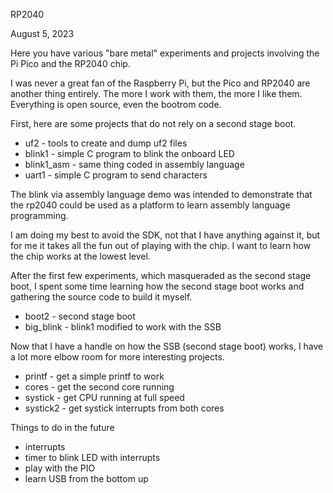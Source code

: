 RP2040

August 5, 2023

Here you have various "bare metal" experiments and projects
involving the Pi Pico and the RP2040 chip.

I was never a great fan of the Raspberry Pi, but the Pico and RP2040 are
another thing entirely.  The more I work with them, the more I like them.
Everything is open source, even the bootrom code.

First, here are some projects that do not rely on a second stage boot.

* uf2 - tools to create and dump uf2 files
* blink1 - simple C program to blink the onboard LED
* blink1_asm - same thing coded in assembly language
* uart1 - simple C program to send characters

The blink via assembly language demo was intended to demonstrate that the rp2040
could be used as a platform to learn assembly language programming.

I am doing my best to avoid the SDK,
not that I have anything against it, but for me it takes
all the fun out of playing with the chip.
I want to learn how the chip  works at the lowest level.

After the first few experiments, which masqueraded as the second stage boot,
I spent some time learning how the second stage boot works and gathering
the source code to build it myself.

* boot2 - second stage boot
* big_blink - blink1 modified to work with the SSB

Now that I have a handle on how the SSB (second stage boot) works,
I have a lot more elbow room for more interesting projects.

* printf - get a simple printf to work
* cores - get the second core running
* systick - get CPU running at full speed
* systick2 - get systick interrupts from both cores

Things to do in the future

* interrupts
* timer to blink LED with interrupts
* play with the PIO
* learn USB from the bottom up
